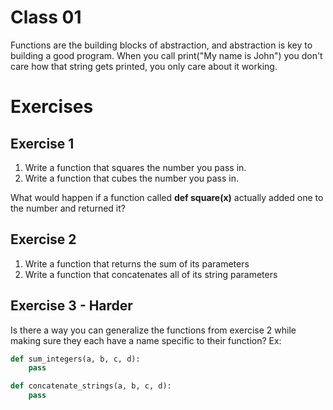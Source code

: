 # Class 01
Functions are the building blocks of abstraction, and abstraction is key to building a good program. When you call print("My name is John") you don't care how that string gets printed, you only care about it working.

# Exercises
## Exercise 1
1. Write a function that squares the number you pass in.
2. Write a function that cubes the number you pass in.

What would happen if a function called **def square(x)** actually added one to the number and returned it?

## Exercise 2
1. Write a function that returns the sum of its parameters
2. Write a function that concatenates all of its string parameters

## Exercise 3 - Harder
Is there a way you can generalize the functions from exercise 2 while making sure they each have a name specific to their function? Ex:
```python
def sum_integers(a, b, c, d):
    pass

def concatenate_strings(a, b, c, d):
    pass
```